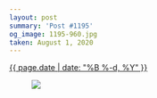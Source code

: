 ```yaml
---
layout: post
summary: 'Post #1195'
og_image: 1195-960.jpg
taken: August 1, 2020
---
```


<div class="post">
 <time>
  <a href="/1195">
   {{ page.date | date: "%B %-d, %Y" }}
  </a>
 </time>
 <a href="/1195">
  <figure data-taken="8/1/2020">
   <img sizes="(min-width: 700px) 50vw, calc(100vw - 2rem)" src="{{ site.assets_url }}/1195-480.jpg" srcset="{{ site.assets_url }}/1195-240.jpg 240w, {{ site.assets_url }}/1195-480.jpg 480w, {{ site.assets_url }}/1195-720.jpg 720w, {{ site.assets_url }}/1195-960.jpg 960w"/>
  </figure>
 </a>
</div>
